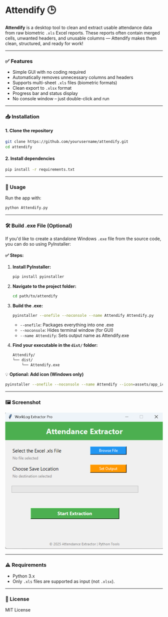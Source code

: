 # Attendify 🕒

**Attendify** is a desktop tool to clean and extract usable attendance data from raw biometric `.xls` Excel reports. These reports often contain merged cells, unwanted headers, and unusable columns — Attendify makes them clean, structured, and ready for work!

---

### ✅ Features

- Simple GUI with no coding required
- Automatically removes unnecessary columns and headers
- Supports multi-sheet `.xls` files (biometric formats)
- Clean export to `.xlsx` format
- Progress bar and status display
- No console window – just double-click and run

---

### 📥 Installation

#### 1. Clone the repository

```bash
git clone https://github.com/yourusername/attendify.git
cd attendify

```

#### 2. Install dependencies

```bash
pip install -r requirements.txt
```

---

### 🚀 Usage

Run the app with:

```bash
python Attendify.py
```

---

### 🛠️ Build .exe File (Optional)

If you'd like to create a standalone Windows `.exe` file from the source code, you can do so using PyInstaller:

#### ✅ Steps:

1. **Install PyInstaller:**

   ```bash
   pip install pyinstaller
   ```

2. **Navigate to the project folder:**

   ```bash
   cd path/to/attendify
   ```

3. **Build the .exe:**

   ```bash
   pyinstaller --onefile --noconsole --name Attendify Attendify.py
   ```
   - `--onefile`: Packages everything into one .exe
   - `--noconsole`: Hides terminal window (for GUI)
   - `--name Attendify`: Sets output name as Attendify.exe

4. **Find your executable in the `dist/` folder:**

   ```
   Attendify/
   └── dist/
       └── Attendify.exe
   ```

💡 **Optional: Add icon (Windows only)**

```bash
pyinstaller --onefile --noconsole --name Attendify --icon=assets/app_icon.ico Attendify.py
```

---

### 🖼️ Screenshot

![Attendify GUI](assets/image.png)

---

### ⚠️ Requirements

- Python 3.x
- Only `.xls` files are supported as input (not `.xlsx`).

---

### 📄 License

MIT License
